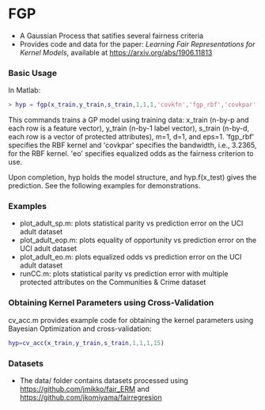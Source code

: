 # FGP
  * A Gaussian Process that satifies several fairness criteria
  * Provides code and data for the paper: *Learning Fair Representations for Kernel Models*, available at https://arxiv.org/abs/1906.11813

### Basic Usage
In Matlab:
```matlab
> hyp = fgp(x_train,y_train,s_train,1,1,1,'covkfn','fgp_rbf','covkpar',3.2365,'fair','eo');
```
This commands trains a GP model using training data: x_train (n-by-p and each row is a feature vector), y_train (n-by-1 label vector), s_train (n-by-d, each row is a vector of protected attributes), m=1, d=1, and eps=1. 'fgp_rbf' specifies the RBF kernel and 'covkpar' specifies the bandwidth, i.e., 3.2365, for the RBF kernel. 'eo' specifies equalized odds as the fairness criterion to use.

Upon completion, hyp holds the model structure, and hyp.f(x_test) gives the prediction. See the following examples for demonstrations.

### Examples
  * plot_adult_sp.m: plots statistical parity vs prediction error on the UCI adult dataset
  * plot_adult_eop.m: plots equality of opportunity vs prediction error on the UCI adult dataset
  * plot_adult_eo.m: plots equalized odds vs prediction error on the UCI adult dataset
  * runCC.m: plots statistical parity vs prediction error with multiple protected attributes on the Communities & Crime dataset

### Obtaining Kernel Parameters using Cross-Validation
cv_acc.m provides example code for obtaining the kernel parameters using Bayesian Optimization and cross-validation:
```matlab
hyp=cv_acc(x_train,y_train,s_train,1,1,1,15)
```

### Datasets
  * The data/ folder contains datasets processed using https://github.com/jmikko/fair_ERM and https://github.com/jkomiyama/fairregresion

